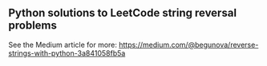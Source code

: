 ## Python solutions to LeetCode string reversal problems

See the Medium article for more: https://medium.com/@begunova/reverse-strings-with-python-3a841058fb5a

